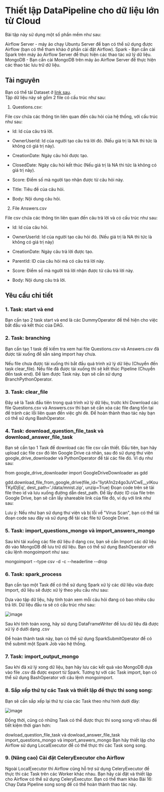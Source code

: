 <h1>Thiết lập DataPipeline cho dữ liệu lớn từ Cloud</h1>
Bài tập này sử dụng một số phần mềm như sau:

Airflow Server - máy ảo chạy Ubuntu Server để bạn có thể sử dụng được Airflow (bạn có thể tham khảo ở phần cài đặt Airflow).
Spark - Bạn cần cài Spark trên máy ảo Airflow Server để thực hiện các thao tác xử lý dữ liệu.
MongoDB - Bạn cần cài MongoDB trên máy ảo Airflow Server để thực hiện các thao tác lưu trữ dữ liệu.

<h2> Tài nguyên</h2>

Bạn có thể tải Dataset ở [link sau](https://drive.google.com/file/d/1ep8YnyZW49034r-DK5swELkjEj6mZQLu/view?usp=sharing).  
Tập dữ liệu này sẽ gồm 2 file có cấu trúc như sau:

1. Questions.csv:

File csv chứa các thông tin liên quan đến câu hỏi của hệ thống, với cấu trúc như sau:

- Id: Id của câu trả lời.

- OwnerUserId: Id của người tạo câu trả lời đó. (Nếu giá trị là NA thì tức là không có giá trị này).

- CreationDate: Ngày câu hỏi được tạo.

- ClosedDate: Ngày câu hỏi kết thúc (Nếu giá trị là NA thì tức là không có giá trị này).

- Score: Điểm số mà người tạo nhận được từ câu hỏi này.

- Title: Tiêu đề của câu hỏi.

- Body: Nội dung câu hỏi.

2. File Answers.csv

File csv chứa các thông tin liên quan đến câu trả lời và có cấu trúc như sau:

- Id: Id của câu hỏi.

- OwnerUserId: Id của người tạo câu hỏi đó. (Nếu giá trị là NA thì tức là không có giá trị này)

- CreationDate: Ngày câu trả lời được tạo.

- ParentId: ID của câu hỏi mà có câu trả lời này.

- Score: Điểm số mà người trả lời nhận được từ câu trả lời này.

- Body: Nội dung câu trả lời.

<h2> Yêu cầu chi tiết</h2>

<h3> 1.  Task: start và end </h3>

Bạn cần tạo 2 task start và end là các DummyOperator để thể hiện cho việc bắt đầu và kết thúc của DAG.

<h3> 2. Task: branching </h3>

Bạn cần tạo 1 task để kiểm tra xem hai file Questions.csv và Answers.csv đã được tải xuống để sẵn sàng import hay chưa.

Nếu file chưa được tải xuống thì bắt đầu quá trình xử lý dữ liệu (Chuyển đến task clear_file).
Nếu file đã được tải xuống thì sẽ kết thúc Pipeline (Chuyển đến task end).
Để làm được Task này. bạn sẽ cần sử dụng BranchPythonOperator.

<h3> 3. Task: clear_file </h3>

Đây sẽ là Task đầu tiên trong quá trình xử lý dữ liệu,  trước khi Download các file Questions.csv và Answers.csv thì bạn sẽ cần xóa các file đang tồn tại để tránh các lỗi liên quan đến việc ghi đè. Để hoàn thành thao tác này bạn có thể sử dụng BashOperator.

<h3> 4. Task: download_question_file_task và download_answer_file_task </h3>

Bạn sẽ cần tạo 1 Task để download các file csv cần thiết. Đầu tiên, bạn hãy upload các file csv đó lên Google Drive cá nhân, sau đó sử dụng thư viện google_drive_downloader  và PythonOperator để tải các file đó. Ví dụ như sau:


from google_drive_downloader import GoogleDriveDownloader as gdd

gdd.download_file_from_google_drive(file_id='1iytA1n2z4go3uVCwE__vIKouTKyIDjEq',
                                    dest_path='./data/mnist.zip',
                                    unzip=True)
Đoạn code trên sẽ tải file theo id và lưu xuống đường dẫn dest_path. Để lấy được ID của file trên Google Drive, bạn sẽ cần lấy shareable link của file đó, ví dụ với link như sau:

Lưu ý: Nếu như bạn sử dụng thư viện và bị lỗi về "Virus Scan", bạn có thể tải đoạn code sau đây và sử dụng để tải các file từ Google Drive.

<h3> 5. Task: import_questions_mongo và import_answers_mongo </h3>

Sau khi tải xuống các file dữ liệu ở dạng csv, bạn sẽ cần Import các dữ liệu đó vào MongoDB để lưu trữ dữ liệu. Bạn có thể sử dụng BashOperator với câu lệnh mongoimport như sau:

mongoimport --type csv -d <database> -c <collection> --headerline --drop <file>
<h3> 6. Task: spark_process </h3>

Bạn cần tạo một Task để có thể sử dụng Spark xử lý các dữ liệu vừa được Import, dữ liệu sẽ được xử lý theo yêu cầu như sau:

Dựa vào tập dữ liệu, hãy tính toán xem mỗi câu hỏi đang có bao nhiêu câu trả lời. Dữ liệu đầu ra sẽ có cấu trúc như sau:

![image](https://github.com/QSDE2607/Airflow-1-/assets/171625181/2bd53d40-5201-4897-aa5f-2861a18d2d0a)

Sau khi tính toán xong, hãy sử dụng DataFrameWriter để lưu dữ liệu đã được xử lý ở dưới dạng .csv

Để hoàn thành task này, bạn có thể sử dụng SparkSubmitOperator để có thể submit một Spark Job vào hệ thống.

<h3> 7. Task: import_output_mongo </h3>

Sau khi đã xử lý xong dữ liệu, bạn hãy lưu các kết quả vào MongoDB dựa vào file .csv đã được export từ Spark. Tương tự với các Task import, bạn có thể sử dụng BashOperator với câu lệnh mongoimport.

<h3> 8. Sắp xếp thứ tự các Task và thiết lập để thực thi song song: </h3>

Bạn sẽ cần sắp xếp lại thứ tự của các Task theo như hình dưới đây:

![image](https://github.com/QSDE2607/Airflow-1-/assets/171625181/57af556f-37c7-411e-aee7-2a00ff3d9a9a)


Đồng thời, cũng có những Task có thể được thực thi song song với nhau để tiết kiệm thời gian hơn:

dowload_question_file_task và dowload_answer_file_task
import_questions_mongo và import_answers_mongo
Bạn hãy thiết lập cho Airflow sử dụng LocalExecutor để có thể thực thi các Task song song.

<h3> 9. (Nâng cao) Cài đặt CeleryExecutor cho Airflow </h3>

Ngoài LocalExecutor thì Airflow cũng hỗ trợ sử dụng CeleryExecutor để thực thi các Task trên các Worker khác nhau. Bạn hãy cài đặt và thiết lập cho Airflow có thể sử dụng CeleryExecutor. Bạn có thể tham khảo Bài 16: Chạy Data Pipeline song song để có thể hoàn thành thao tác này.
